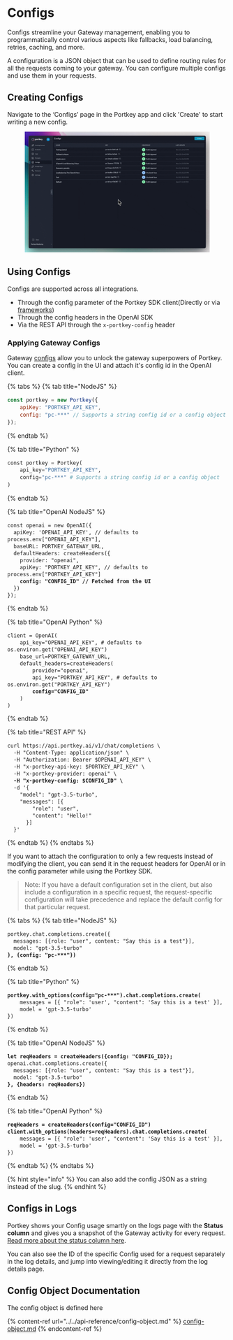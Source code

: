 # Configs

Configs streamline your Gateway management, enabling you to programmatically control various aspects like fallbacks, load balancing, retries, caching, and more.&#x20;

A configuration is a JSON object that can be used to define routing rules for all the requests coming to your gateway. You can configure multiple configs and use them in your requests.

## **Creating Configs**

Navigate to the ‘Configs’ page in the Portkey app and click 'Create' to start writing a new config.

<figure><img src="../../.gitbook/assets/config_create.gif" alt=""><figcaption></figcaption></figure>

## Using Configs

Configs are supported across all integrations.

* Through the config parameter of the Portkey SDK client(Directly or via [frameworks](../../welcome/integration-guides/))
* Through the config headers in the OpenAI SDK
* Via the REST API through the `x-portkey-config` header

### Applying Gateway Configs

Gateway [configs](configs.md) allow you to unlock the gateway superpowers of Portkey. You can create a config in the UI and attach it's config id in the OpenAI client.

{% tabs %}
{% tab title="NodeJS" %}
```javascript
const portkey = new Portkey({
    apiKey: "PORTKEY_API_KEY",
    config: "pc-***" // Supports a string config id or a config object
});
```
{% endtab %}

{% tab title="Python" %}
```python
const portkey = Portkey(
    api_key="PORTKEY_API_KEY",
    config="pc-***" # Supports a string config id or a config object
)
```
{% endtab %}

{% tab title="OpenAI NodeJS" %}
<pre class="language-javascript"><code class="lang-javascript">const openai = new OpenAI({
  apiKey: 'OPENAI_API_KEY', // defaults to process.env["OPENAI_API_KEY"],
  baseURL: PORTKEY_GATEWAY_URL,
  defaultHeaders: createHeaders({
    provider: "openai",
    apiKey: "PORTKEY_API_KEY", // defaults to process.env["PORTKEY_API_KEY"]
<strong>    config: "CONFIG_ID" // Fetched from the UI
</strong>  })
});
</code></pre>
{% endtab %}

{% tab title="OpenAI Python" %}
<pre class="language-python"><code class="lang-python">client = OpenAI(
    api_key="OPENAI_API_KEY", # defaults to os.environ.get("OPENAI_API_KEY")
    base_url=PORTKEY_GATEWAY_URL,
    default_headers=createHeaders(
        provider="openai",
        api_key="PORTKEY_API_KEY", # defaults to os.environ.get("PORTKEY_API_KEY")
<strong>        config="CONFIG_ID"
</strong>    )
)
</code></pre>
{% endtab %}

{% tab title="REST API" %}
<pre class="language-bash"><code class="lang-bash">curl https://api.portkey.ai/v1/chat/completions \
  -H "Content-Type: application/json" \
  -H "Authorization: Bearer $OPENAI_API_KEY" \
  -H "x-portkey-api-key: $PORTKEY_API_KEY" \
  -H "x-portkey-provider: openai" \ 
<strong>  -H "x-portkey-config: $CONFIG_ID" \ 
</strong>  -d '{
    "model": "gpt-3.5-turbo",
    "messages": [{
        "role": "user",
        "content": "Hello!"
      }]
  }'
</code></pre>
{% endtab %}
{% endtabs %}

If you want to attach the configuration to only a few requests instead of modifying the client, you can send it in the request headers for OpenAI or in the config parameter while using the Portkey SDK.

> Note: If you have a default configuration set in the client, but also include a configuration in a specific request, the request-specific configuration will take precedence and replace the default config for that particular request.

{% tabs %}
{% tab title="NodeJS" %}
<pre class="language-javascript"><code class="lang-javascript">portkey.chat.completions.create({
  messages: [{role: "user", content: "Say this is a test"}],
  model: "gpt-3.5-turbo"
<strong>}, {config: "pc-***"})
</strong></code></pre>
{% endtab %}

{% tab title="Python" %}
<pre class="language-python"><code class="lang-python"><strong>portkey.with_options(config="pc-***").chat.completions.create(
</strong>    messages = [{ "role": 'user', "content": 'Say this is a test' }],
    model = 'gpt-3.5-turbo'
})
</code></pre>
{% endtab %}

{% tab title="OpenAI NodeJS" %}
<pre class="language-javascript"><code class="lang-javascript"><strong>let reqHeaders = createHeaders({config: "CONFIG_ID});
</strong>openai.chat.completions.create({
  messages: [{role: "user", content: "Say this is a test"}],
  model: "gpt-3.5-turbo"
<strong>}, {headers: reqHeaders})
</strong></code></pre>
{% endtab %}

{% tab title="OpenAI Python" %}
<pre class="language-python"><code class="lang-python"><strong>reqHeaders = createHeaders(config="CONFIG_ID")
</strong><strong>client.with_options(headers=reqHeaders).chat.completions.create(
</strong>    messages = [{ "role": 'user', "content": 'Say this is a test' }],
    model = 'gpt-3.5-turbo'
})
</code></pre>
{% endtab %}
{% endtabs %}

{% hint style="info" %}
You can also add the config JSON as a string instead of the slug.
{% endhint %}

## Configs in Logs

Portkey shows your Config usage smartly on the logs page with the **Status column** and gives you a snapshot of the Gateway activity for every request. [Read more about the status column here](https://portkey.ai/docs/product/observability-modern-monitoring-for-llms/logs#request-status-guide).

You can also see the ID of the specific Config used for a request separately in the log details, and jump into viewing/editing it directly from the log details page.

## Config Object Documentation

The config object is defined here

{% content-ref url="../../api-reference/config-object.md" %}
[config-object.md](../../api-reference/config-object.md)
{% endcontent-ref %}

